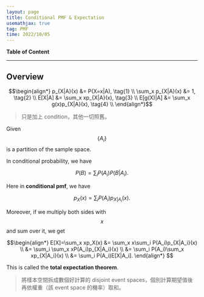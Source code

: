 ```yaml
---
layout: page
title: Conditional PMF & Expectation
usemathjax: true
tag: PMF
time: 2022/10/05
---
```


**Table of Content**

---

## Overview

$$\begin{align*}
p_{X|A}(x) &= P(X=x|A), \tag{1} \\
\sum_x p_{X|A}(x) &= 1, \tag{2} \\
E[X|A] &= \sum_x xp_{X|A}(x), \tag{3} \\
E[g(X)|A] &= \sum_x g(x)p_{X|A}(x), \tag{4} \\
\end{align*}$$

> 只是加上 condition，其他一切照舊。

Given $$\{A_i\}$$ is a partition of the sample space.

In conditional probability, we have

$$P(B) = \sum_i P(A_i)P(B|A_i).$$

Here in **conditional pmf**, we have

$$p_X(x) = \sum_i P(A_i)p_{X|A_i}(x).$$

Moreover, if we multiply both sides with $$x$$ and sum over it, we get

$$\begin{align*}
E[X]=\sum_x xp_X(x) &= \sum_x x\sum_i P(A_i)p_{X|A_i}(x) \\
&= \sum_i \sum_x xP(A_i)p_{X|A_i}(x) \\
&= \sum_i P(A_i)\sum_x xp_{X|A_i}(x) \\
&= \sum_i P(A_i)E[X|A_i].
\end{align*}
$$

This is called the **total expectation theorem**.

> 將樣本空間拆成數個好計算的 disjoint event spaces，個別計算期望值後再依權重（該 event space 的機率）取和。